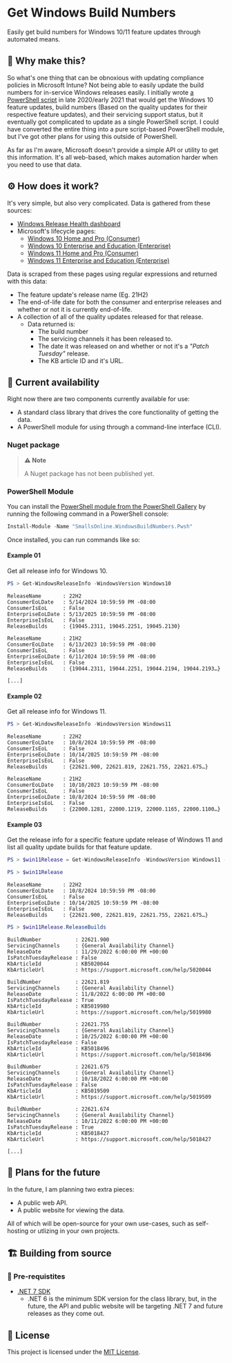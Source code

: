 # Get Windows Build Numbers

Easily get build numbers for Windows 10/11 feature updates through automated means.

## 🤔 Why make this?

So what's one thing that can be obnoxious with updating compliance policies in Microsoft Intune? Not being able to easily update the build numbers for in-service Windows releases easily. I initially wrote [a PowerShell script](https://gist.github.com/Smalls1652/1e00193fb51bbf85ff18b41fe33fad0d) in late 2020/early 2021 that would get the Windows 10 feature updates, build numbers (Based on the quality updates for their respective feature updates), and their servicing support status, but it eventually got complicated to update as a single PowerShell script. I could have converted the entire thing into a pure script-based PowerShell module, but I've got other plans for using this outside of PowerShell.

As far as I'm aware, Microsoft doesn't provide a simple API or utility to get this information. It's all web-based, which makes automation harder when you need to use that data.

## ⚙️ How does it work?

It's very simple, but also very complicated. Data is gathered from these sources:

- [Windows Release Health dashboard](https://learn.microsoft.com/en-us/windows/release-health/)
- Microsoft's lifecycle pages:
  - [Windows 10 Home and Pro (Consumer)](https://learn.microsoft.com/en-us/lifecycle/products/windows-10-home-and-pro)
  - [Windows 10 Enterprise and Education (Enterprise)](https://learn.microsoft.com/en-us/lifecycle/products/windows-10-enterprise-and-education)
  - [Windows 11 Home and Pro (Consumer)](https://learn.microsoft.com/en-us/lifecycle/products/windows-11-home-and-pro)
  - [Windows 11 Enterprise and Education (Enterprise)](https://learn.microsoft.com/en-us/lifecycle/products/windows-11-enterprise-and-education)

Data is scraped from these pages using regular expressions and returned with this data:

- The feature update's release name (Eg. 21H2)
- The end-of-life date for both the consumer and enterprise releases and whether or not it is currently end-of-life.
- A collection of all of the quality updates released for that release.
  - Data returned is:
    - The build number
    - The servicing channels it has been released to.
    - The date it was released on and whether or not it's a _"Patch Tuesday"_ release.
    - The KB article ID and it's URL.

## 🛒 Current availability

Right now there are two components currently available for use:

- A standard class library that drives the core functionality of getting the data.
- A PowerShell module for using through a command-line interface (CLI).

### Nuget package

> **⚠️ Note**
>  
> A Nuget package has not been published yet.

### PowerShell Module

You can install the [PowerShell module from the PowerShell Gallery](https://www.powershellgallery.com/packages/SmallsOnline.WindowsBuildNumbers.Pwsh) by running the following command in a PowerShell console:

```powershell
Install-Module -Name "SmallsOnline.WindowsBuildNumbers.Pwsh"
```

Once installed, you can run commands like so:

#### Example 01

Get all release info for Windows 10.

```powershell
PS > Get-WindowsReleaseInfo -WindowsVersion Windows10
```

```text
ReleaseName       : 22H2
ConsumerEoLDate   : 5/14/2024 10:59:59 PM -08:00
ConsumerIsEoL     : False
EnterpriseEoLDate : 5/13/2025 10:59:59 PM -08:00
EnterpriseIsEoL   : False
ReleaseBuilds     : {19045.2311, 19045.2251, 19045.2130}

ReleaseName       : 21H2
ConsumerEoLDate   : 6/13/2023 10:59:59 PM -08:00
ConsumerIsEoL     : False
EnterpriseEoLDate : 6/11/2024 10:59:59 PM -08:00
EnterpriseIsEoL   : False
ReleaseBuilds     : {19044.2311, 19044.2251, 19044.2194, 19044.2193…}

[...]
```

#### Example 02

Get all release info for Windows 11.

```powershell
PS > Get-WindowsReleaseInfo -WindowsVersion Windows11
```

```text
ReleaseName       : 22H2
ConsumerEoLDate   : 10/8/2024 10:59:59 PM -08:00
ConsumerIsEoL     : False
EnterpriseEoLDate : 10/14/2025 10:59:59 PM -08:00
EnterpriseIsEoL   : False
ReleaseBuilds     : {22621.900, 22621.819, 22621.755, 22621.675…}

ReleaseName       : 21H2
ConsumerEoLDate   : 10/10/2023 10:59:59 PM -08:00
ConsumerIsEoL     : False
EnterpriseEoLDate : 10/8/2024 10:59:59 PM -08:00
EnterpriseIsEoL   : False
ReleaseBuilds     : {22000.1281, 22000.1219, 22000.1165, 22000.1100…}
```

#### Example 03

Get the release info for a specific feature update release of Windows 11 and list all quality update builds for that feature update.

```powershell
PS > $win11Release = Get-WindowsReleaseInfo -WindowsVersion Windows11 -ReleaseName "22H2"

PS > $win11Release
```

```text
ReleaseName       : 22H2
ConsumerEoLDate   : 10/8/2024 10:59:59 PM -08:00
ConsumerIsEoL     : False
EnterpriseEoLDate : 10/14/2025 10:59:59 PM -08:00
EnterpriseIsEoL   : False
ReleaseBuilds     : {22621.900, 22621.819, 22621.755, 22621.675…}
```

```powershell
PS > $win11Release.ReleaseBuilds
```

```text
BuildNumber           : 22621.900
ServicingChannels     : {General Availability Channel}
ReleaseDate           : 11/29/2022 6:00:00 PM +00:00
IsPatchTuesdayRelease : False
KbArticleId           : KB5020044
KbArticleUrl          : https://support.microsoft.com/help/5020044

BuildNumber           : 22621.819
ServicingChannels     : {General Availability Channel}
ReleaseDate           : 11/8/2022 6:00:00 PM +00:00
IsPatchTuesdayRelease : True
KbArticleId           : KB5019980
KbArticleUrl          : https://support.microsoft.com/help/5019980

BuildNumber           : 22621.755
ServicingChannels     : {General Availability Channel}
ReleaseDate           : 10/25/2022 6:00:00 PM +00:00
IsPatchTuesdayRelease : False
KbArticleId           : KB5018496
KbArticleUrl          : https://support.microsoft.com/help/5018496

BuildNumber           : 22621.675
ServicingChannels     : {General Availability Channel}
ReleaseDate           : 10/18/2022 6:00:00 PM +00:00
IsPatchTuesdayRelease : False
KbArticleId           : KB5019509
KbArticleUrl          : https://support.microsoft.com/help/5019509

BuildNumber           : 22621.674
ServicingChannels     : {General Availability Channel}
ReleaseDate           : 10/11/2022 6:00:00 PM +00:00
IsPatchTuesdayRelease : True
KbArticleId           : KB5018427
KbArticleUrl          : https://support.microsoft.com/help/5018427

[...]
```

## 🧮 Plans for the future

In the future, I am planning two extra pieces:

- A public web API.
- A public website for viewing the data.

All of which will be open-source for your own use-cases, such as self-hosting or utlizing in your own projects.

## 🏗️ Building from source

### 🧰 Pre-requistites

- [.NET 7 SDK](https://dotnet.microsoft.com/en-us/download/dotnet/7.0)
  - .NET 6 is the minimum SDK version for the class library, but, in the future, the API and public website will be targeting .NET 7 and future releases as they come out.

## 🤝 License

This project is licensed under the [MIT License](./LICENSE).
